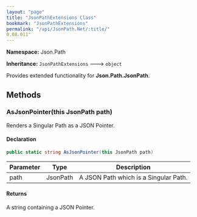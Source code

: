 ```yaml
---
layout: "page"
title: "JsonPathExtensions Class"
bookmark: "JsonPathExtensions"
permalink: "/api/JsonPath.Net/:title/"
0.08.011"
---
```

**Namespace:** Json.Path

**Inheritance:**
`JsonPathExtensions`
 🡒 
`object`

Provides extended functionality for **Json.Path.JsonPath**.

## Methods

### AsJsonPointer(this JsonPath path)

Renders a Singular Path as a JSON Pointer.

#### Declaration

```c#
public static string AsJsonPointer(this JsonPath path)
```

| Parameter | Type | Description |
|---|---|---|
| path | JsonPath | A JSON Path which is a Singular Path. |


#### Returns

A string containing a JSON Pointer.

